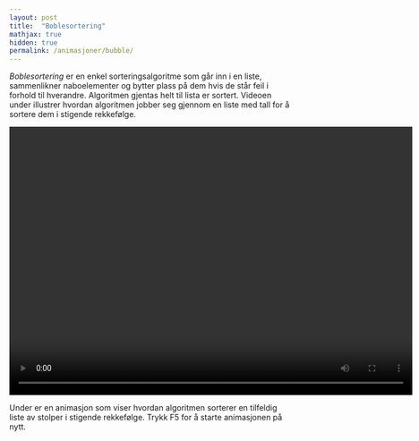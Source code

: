 ```yaml
---
layout: post
title:  "Boblesortering"
mathjax: true
hidden: true
permalink: /animasjoner/bubble/
---
```


*Boblesortering* er en enkel sorteringsalgoritme som går inn i en liste, sammenlikner naboelementer og bytter plass på dem hvis de står feil i forhold til hverandre. Algoritmen gjentas helt til lista er sortert. Videoen under illustrer hvordan algoritmen jobber seg gjennom en liste med tall for å sortere dem i stigende rekkefølge.

<div class="centered-videoplayer">
<video width="720" height="480" controls  loop="true">
  <source src="/assets/sortering/bubble_sort/Boblesort.mp4">
</video>
</div>

Under er en animasjon som viser hvordan algoritmen sorterer en tilfeldig liste av stolper i stigende rekkefølge. Trykk F5 for å starte animasjonen på nytt.

<div style="text-align:center;">
    <script src="https://cdnjs.cloudflare.com/ajax/libs/p5.js/1.1.9/p5.js"></script>
    <script src="https://cdnjs.cloudflare.com/ajax/libs/p5.js/1.1.9/addons/p5.sound.min.js"></script>
    <script src="/assets/sortering/bubble_sort/sketch.es6"></script>
    <div id="canvasForHTML"></div>
</div>
